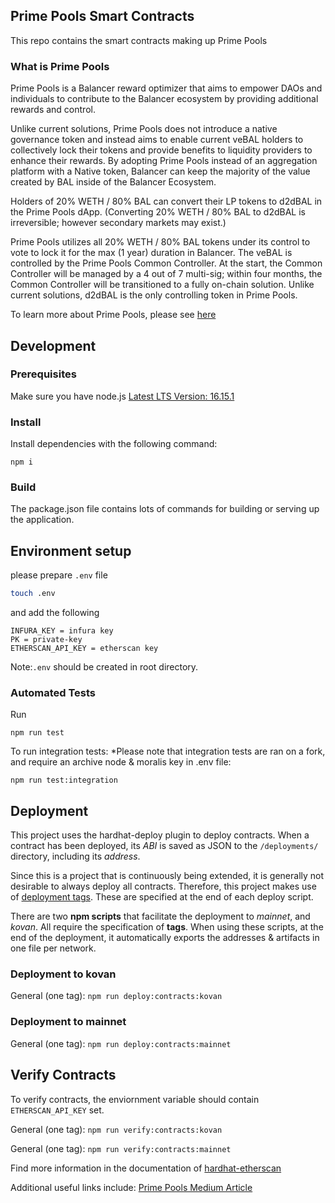 ## Prime Pools Smart Contracts
This repo contains the smart contracts making up Prime Pools
 
### What is Prime Pools
Prime Pools is a Balancer reward optimizer that aims to empower DAOs and individuals to contribute to the Balancer ecosystem by providing additional rewards and control.

Unlike current solutions, Prime Pools does not introduce a native governance token and instead aims to enable current veBAL holders to collectively lock their tokens and provide benefits to liquidity providers to enhance their rewards. By adopting Prime Pools instead of an aggregation platform with a Native token, Balancer can keep the majority of the value created by BAL inside of the Balancer Ecosystem.

Holders of 20% WETH / 80% BAL can convert their LP tokens to d2dBAL in the Prime Pools dApp. (Converting 20% WETH / 80% BAL to d2dBAL is irreversible; however secondary markets may exist.)

Prime Pools utilizes all 20% WETH / 80% BAL tokens under its control to vote to lock it for the max (1 year) duration in Balancer. The veBAL is controlled by the Prime Pools Common Controller. At the start, the Common Controller will be managed by a 4 out of 7 multi-sig; within four months, the Common Controller will be transitioned to a fully on-chain solution. Unlike current solutions, d2dBAL is the only controlling token in Prime Pools.

To learn more about Prime Pools, please see [here](https://medium.com/primedao/prime-pools-a-cooperative-dao-liquidity-management-solution-2948bdb7a118)

## Development

### Prerequisites
Make sure you have node.js [Latest LTS Version: 16.15.1](https://nodejs.org/en/)

### Install
Install dependencies with the following command:
```
npm i
```
### Build
The package.json file contains lots of commands for building or serving up the application.

## Environment setup
please prepare `.env` file

```bash
touch .env
```

and add the following

```
INFURA_KEY = infura key
PK = private-key
ETHERSCAN_API_KEY = etherscan key
```

Note:`.env` should be created in root directory.

### Automated Tests
Run
```
npm run test
```
To run integration tests: 
*Please note that integration tests are ran on a fork, and require an archive node & moralis key in .env file: 
```
npm run test:integration
```

## Deployment
This project uses the hardhat-deploy plugin to deploy contracts. When a contract has been deployed, its _ABI_ is saved as JSON to the `/deployments/` directory, including its _address_.

Since this is a project that is continuously being extended, it is generally not desirable to always deploy all contracts. Therefore, this project makes use of [deployment tags](https://www.npmjs.com/package/hardhat-deploy#deploy-scripts-tags-and-dependencies). These are specified at the end of each deploy script.

There are two **npm scripts** that facilitate the deployment to _mainnet_, and _kovan_. All require the specification of **tags**. When using these scripts, at the end of the deployment, it automatically exports the addresses & artifacts in one file per network. 

### Deployment to kovan

General (one tag):
`npm run deploy:contracts:kovan`

### Deployment to mainnet

General (one tag):
`npm run deploy:contracts:mainnet`
## Verify Contracts

To verify contracts, the enviornment variable should contain `ETHERSCAN_API_KEY` set.

General (one tag):
`npm run verify:contracts:kovan`

General (one tag):
`npm run verify:contracts:mainnet`


Find more information in the documentation of [hardhat-etherscan](https://hardhat.org/plugins/nomiclabs-hardhat-etherscan.html)

Additional useful links include: [Prime Pools Medium Article](https://medium.com/primedao/prime-pools-a-cooperative-dao-liquidity-management-solution-2948bdb7a118)